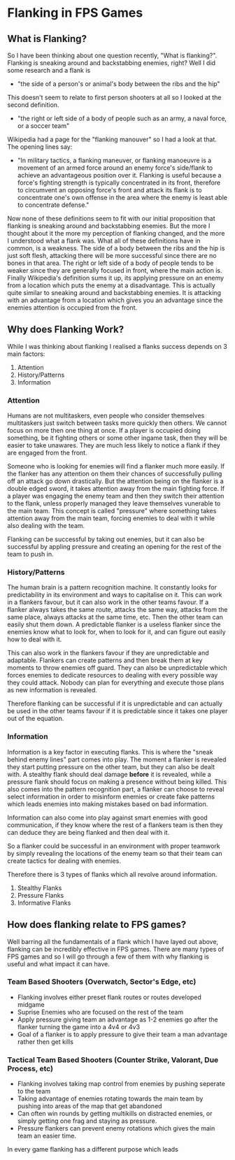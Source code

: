# Flanking in FPS Games

## What is Flanking?
So I have been thinking about one question recently, "What is flanking?". Flanking is sneaking around and backstabbing enemies, right?
Well I did some research and a flank is 
* "the side of a person's or animal's body between the ribs and the hip"

This doesn't seem to relate to first person shooters at all so I looked at the second definition.

* "the right or left side of a body of people such as an army, a naval force, or a soccer team"

Wikipedia had a page for the "flanking manouver" so I had a look at that. The opening lines say:
* "In military tactics, a flanking maneuver, or flanking manoeuvre is a movement of an armed force around an enemy force's side/flank to achieve an advantageous position over it. Flanking is useful because a force's fighting strength is typically concentrated in its front, therefore to circumvent an opposing force's front and attack its flank is to concentrate one's own offense in the area where the enemy is least able to concentrate defense."

Now none of these definitions seem to fit with our initial proposition that flanking is sneaking around and backstabbing enemies.
But the more I thought about it the more my perception of flanking changed, and the more I understood what a flank was. 
What all of these definitions have in common, is a weakness. The side of a body between the ribs and the hip is just soft flesh, attacking there will be more successful since there are no bones in that area.
The right or left side of a body of people tends to be weaker since they are generally focused in front, where the main action is. 
Finally Wikipedia's definition sums it up, its applying pressure on an enemy from a location which puts the enemy at a disadvantage. This is actually quite similar to sneaking around and backstabbing enemies.
It is attacking with an advantage from a location which gives you an advantage since the enemies attention is occupied from the front.

## Why does Flanking Work?

While I was thinking about flanking I realised a flanks success depends on 3 main factors:

1. Attention
1. History/Patterns
1. Information

### Attention

Humans are not multitaskers, even people who consider themselves multitaskers just switch between tasks more quickly then others. We cannot focus on more then one thing at once.
If a player is occupied doing something, be it fighting others or some other ingame task, then they will be easier to take unawares. They are much less likely to notice a flank if
they are engaged from the front. 

Someone who is looking for enemies will find a flanker much more easily. If the flanker has any attention on them their chances of successfully 
pulling off an attack go down drastically. But the attention being on the flanker is a double edged sword, it takes attention away from the main fighting force. If a player 
was engaging the enemy team and then they switch their attention to the flank, unless properly managed they leave themselves vunerable to the main team. 
This concept is called "pressure" where something takes attention away from the main team, forcing enemies to deal with it while also dealing with the team. 


Flanking can be successful by taking out enemies, but it can also be successful by appling pressure and creating an opening for the rest of the team to push in.

### History/Patterns

The human brain is a pattern recognition machine. It constantly looks for predictability in its environment and ways to capitalise on it. This can work in a flankers favour, 
but it can also work in the other teams favour.
If a flanker always takes the same route, attacks the same way, attacks from the same place, always attacks at the same time, etc. Then the other team can easily shut them down.
A predictable flanker is a useless flanker since the enemies know what to look for, when to look for it, and can figure out easily how to deal with it. 

This can also work in the flankers favour if they are unpredictable and adaptable. Flankers can create patterns and then break them at key moments to throw enemies off guard. 
They can also be unpredictable which forces enemies to dedicate resources to dealing with every possible way they could attack. Nobody can plan for everything and execute those
plans as new information is revealed. 

Therefore flanking can be successful if it is unpredictable and can actually be used in the other teams favour if it is predictable since it takes one player out of the equation.

### Information

Information is a key factor in executing flanks. This is where the "sneak behind enemy lines" part comes into play. The moment a flanker is revealed they start putting pressure
on the other team, but they can also be dealt with. A stealthy flank should deal damage **before** it is revealed, while a pressure flank should focus on making a presence without being killed.
This also comes into the pattern recognition part, a flanker can choose to reveal select information in order to misinform enemies or create fake patterns which leads enemies into
making mistakes based on bad information. 

Information can also come into play against smart enemies with good communication, if they know where the rest of a flankers team is then they can deduce they are being flanked and then deal with it.

So a flanker could be successful in an environment with proper teamwork by simply revealing the locations of the enemy team so that their team can create tactics for dealing with enemies.

Therefore there is 3 types of flanks which all revolve around information.
1. Stealthy Flanks
1. Pressure Flanks
1. Informative Flanks

## How does flanking relate to FPS games?

Well barring all the fundamentals of a flank which I have layed out above, flanking can be incredibly effective in FPS games. 
There are many types of FPS games and so I will go through a few of them with why flanking is useful and what impact it can have.

### Team Based Shooters (Overwatch, Sector's Edge, etc)
* Flanking involves either preset flank routes or routes developed midgame
* Suprise Enemies who are focused on the rest of the team
* Apply pressure giving team an advantage as 1-2 enemies go after the flanker turning the game into a 4v4 or 4v3
* Goal of a flanker is to apply pressure to give their team a man advantage rather then get kills
### Tactical Team Based Shooters (Counter Strike, Valorant, Due Process, etc)
* Flanking involves taking map control from enemies by pushing seperate to the team
* Taking advantage of enemies rotating towards the main team by pushing into areas of the map that get abandoned
* Can often win rounds by getting multikills on distracted enemies, or simply getting one frag and staying as pressure.
* Pressure flankers can prevent enemy rotations which gives the main team an easier time.

In every game flanking has a different purpose which leads 

